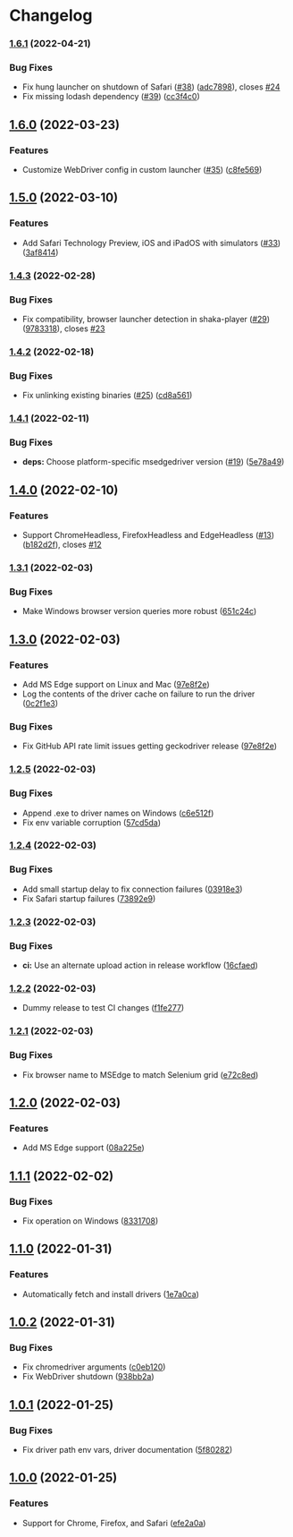 # Changelog

### [1.6.1](https://github.com/shaka-project/karma-local-wd-launcher/compare/v1.6.0...v1.6.1) (2022-04-21)


### Bug Fixes

* Fix hung launcher on shutdown of Safari ([#38](https://github.com/shaka-project/karma-local-wd-launcher/issues/38)) ([adc7898](https://github.com/shaka-project/karma-local-wd-launcher/commit/adc7898f50d7b57664b8f56734ec9730228e31a9)), closes [#24](https://github.com/shaka-project/karma-local-wd-launcher/issues/24)
* Fix missing lodash dependency ([#39](https://github.com/shaka-project/karma-local-wd-launcher/issues/39)) ([cc3f4c0](https://github.com/shaka-project/karma-local-wd-launcher/commit/cc3f4c022f0e1060715674c8fb19de208cccfd8e))

## [1.6.0](https://github.com/shaka-project/karma-local-wd-launcher/compare/v1.5.0...v1.6.0) (2022-03-23)


### Features

* Customize WebDriver config in custom launcher ([#35](https://github.com/shaka-project/karma-local-wd-launcher/issues/35)) ([c8fe569](https://github.com/shaka-project/karma-local-wd-launcher/commit/c8fe5696c87b8166c802945c3f2dec6ee67b5cee))

## [1.5.0](https://github.com/shaka-project/karma-local-wd-launcher/compare/v1.4.3...v1.5.0) (2022-03-10)


### Features

* Add Safari Technology Preview, iOS and iPadOS with simulators ([#33](https://github.com/shaka-project/karma-local-wd-launcher/issues/33)) ([3af8414](https://github.com/shaka-project/karma-local-wd-launcher/commit/3af8414ae37f93751b2090a98801f75b153d95e0))

### [1.4.3](https://github.com/shaka-project/karma-local-wd-launcher/compare/v1.4.2...v1.4.3) (2022-02-28)


### Bug Fixes

* Fix compatibility, browser launcher detection in shaka-player ([#29](https://github.com/shaka-project/karma-local-wd-launcher/issues/29)) ([9783318](https://github.com/shaka-project/karma-local-wd-launcher/commit/978331821148bcf25e1be7c60ca16460ac40eeeb)), closes [#23](https://github.com/shaka-project/karma-local-wd-launcher/issues/23)

### [1.4.2](https://github.com/shaka-project/karma-local-wd-launcher/compare/v1.4.1...v1.4.2) (2022-02-18)


### Bug Fixes

* Fix unlinking existing binaries ([#25](https://github.com/shaka-project/karma-local-wd-launcher/issues/25)) ([cd8a561](https://github.com/shaka-project/karma-local-wd-launcher/commit/cd8a56173ba6e0c42d6c61eb38ea7d35848b7c3e))

### [1.4.1](https://github.com/shaka-project/karma-local-wd-launcher/compare/v1.4.0...v1.4.1) (2022-02-11)


### Bug Fixes

* **deps:** Choose platform-specific msedgedriver version ([#19](https://github.com/shaka-project/karma-local-wd-launcher/issues/19)) ([5e78a49](https://github.com/shaka-project/karma-local-wd-launcher/commit/5e78a490a8742a7c479452c0a77304b1d290a767))

## [1.4.0](https://github.com/shaka-project/karma-local-wd-launcher/compare/v1.3.1...v1.4.0) (2022-02-10)


### Features

* Support ChromeHeadless, FirefoxHeadless and EdgeHeadless ([#13](https://github.com/shaka-project/karma-local-wd-launcher/issues/13)) ([b182d2f](https://github.com/shaka-project/karma-local-wd-launcher/commit/b182d2f0c480a623e176d3c4d3c55ca152bdc9b7)), closes [#12](https://github.com/shaka-project/karma-local-wd-launcher/issues/12)

### [1.3.1](https://github.com/shaka-project/karma-local-wd-launcher/compare/v1.3.0...v1.3.1) (2022-02-03)


### Bug Fixes

* Make Windows browser version queries more robust ([651c24c](https://github.com/shaka-project/karma-local-wd-launcher/commit/651c24ce66964ec395ced0166e73c18d22d588f3))

## [1.3.0](https://github.com/shaka-project/karma-local-wd-launcher/compare/v1.2.5...v1.3.0) (2022-02-03)


### Features

* Add MS Edge support on Linux and Mac ([97e8f2e](https://github.com/shaka-project/karma-local-wd-launcher/commit/97e8f2e078920e523138fe67bfd0e6efe199dd17))
* Log the contents of the driver cache on failure to run the driver ([0c2f1e3](https://github.com/shaka-project/karma-local-wd-launcher/commit/0c2f1e35bdde6311c60320b1a707c23f7ec70e22))


### Bug Fixes

* Fix GitHub API rate limit issues getting geckodriver release ([97e8f2e](https://github.com/shaka-project/karma-local-wd-launcher/commit/97e8f2e078920e523138fe67bfd0e6efe199dd17))

### [1.2.5](https://github.com/shaka-project/karma-local-wd-launcher/compare/v1.2.4...v1.2.5) (2022-02-03)


### Bug Fixes

* Append .exe to driver names on Windows ([c6e512f](https://github.com/shaka-project/karma-local-wd-launcher/commit/c6e512f1ed80760c7c70eb0f97234857bce70f7a))
* Fix env variable corruption ([57cd5da](https://github.com/shaka-project/karma-local-wd-launcher/commit/57cd5da4c42274abfb95078420ed92e6003eeebf))

### [1.2.4](https://github.com/shaka-project/karma-local-wd-launcher/compare/v1.2.3...v1.2.4) (2022-02-03)


### Bug Fixes

* Add small startup delay to fix connection failures ([03918e3](https://github.com/shaka-project/karma-local-wd-launcher/commit/03918e374b89769ba769f5bc14fe440b3f05a494))
* Fix Safari startup failures ([73892e9](https://github.com/shaka-project/karma-local-wd-launcher/commit/73892e97db05545f877a5c91bdfc21f3f65c72a7))

### [1.2.3](https://github.com/shaka-project/karma-local-wd-launcher/compare/v1.2.2...v1.2.3) (2022-02-03)


### Bug Fixes

* **ci:** Use an alternate upload action in release workflow ([16cfaed](https://github.com/shaka-project/karma-local-wd-launcher/commit/16cfaeda550d7a0aa12b2a1f397efb7e3d63cec9))

### [1.2.2](https://github.com/shaka-project/karma-local-wd-launcher/compare/v1.2.1...v1.2.2) (2022-02-03)

* Dummy release to test CI changes ([f1fe277](https://github.com/shaka-project/karma-local-wd-launcher/commit/f1fe277a3ce07024b570475067922683b02e6fb8))


### [1.2.1](https://github.com/shaka-project/karma-local-wd-launcher/compare/v1.2.0...v1.2.1) (2022-02-03)


### Bug Fixes

* Fix browser name to MSEdge to match Selenium grid ([e72c8ed](https://github.com/shaka-project/karma-local-wd-launcher/commit/e72c8ed08518214b256a0d325c62f1ef2c38dce8))

## [1.2.0](https://github.com/shaka-project/karma-local-wd-launcher/compare/v1.1.1...v1.2.0) (2022-02-03)


### Features

* Add MS Edge support ([08a225e](https://github.com/shaka-project/karma-local-wd-launcher/commit/08a225ea779f40bc03fe776e87f9bb6a2b110b09))

## [1.1.1](https://github.com/shaka-project/karma-local-wd-launcher/compare/v1.1.0...v1.1.1) (2022-02-02)


### Bug Fixes

* Fix operation on Windows ([8331708](https://github.com/shaka-project/karma-local-wd-launcher/commit/8331708831a4814d308ee379d9528f5c6eb97050))



## [1.1.0](https://github.com/shaka-project/karma-local-wd-launcher/compare/v1.0.2...v1.1.0) (2022-01-31)


### Features

* Automatically fetch and install drivers ([1e7a0ca](https://github.com/shaka-project/karma-local-wd-launcher/commit/1e7a0ca04640f5ef3ea50ef9fa4ecaddb50a9df9))



## [1.0.2](https://github.com/shaka-project/karma-local-wd-launcher/compare/v1.0.1...v1.0.2) (2022-01-31)


### Bug Fixes

* Fix chromedriver arguments ([c0eb120](https://github.com/shaka-project/karma-local-wd-launcher/commit/c0eb120b89d4bb30ce246e1b4bb8420e809a5676))
* Fix WebDriver shutdown ([938bb2a](https://github.com/shaka-project/karma-local-wd-launcher/commit/938bb2aa384822c1c62d2ac098f304ecdd705b28))



## [1.0.1](https://github.com/shaka-project/karma-local-wd-launcher/compare/v1.0.0...v1.0.1) (2022-01-25)


### Bug Fixes

* Fix driver path env vars, driver documentation ([5f80282](https://github.com/shaka-project/karma-local-wd-launcher/commit/5f80282b0b7a433250d8a8dc6a6a3e7a044f4842))



## [1.0.0](https://github.com/shaka-project/karma-local-wd-launcher/commit/efe2a0a) (2022-01-25)


### Features

* Support for Chrome, Firefox, and Safari ([efe2a0a](https://github.com/shaka-project/karma-local-wd-launcher/commit/efe2a0a2139fe9030c27f7ac5c153682c71a1cca))
